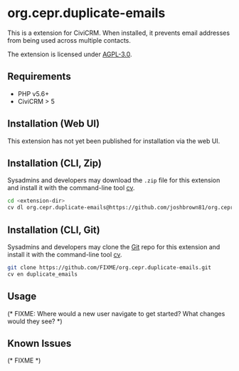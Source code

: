 # org.cepr.duplicate-emails

This is a extension for CiviCRM. When installed, it prevents email addresses from being used across multiple contacts.

The extension is licensed under [AGPL-3.0](LICENSE.txt).

## Requirements

* PHP v5.6+
* CiviCRM > 5

## Installation (Web UI)

This extension has not yet been published for installation via the web UI.

## Installation (CLI, Zip)

Sysadmins and developers may download the `.zip` file for this extension and
install it with the command-line tool [cv](https://github.com/civicrm/cv).

```bash
cd <extension-dir>
cv dl org.cepr.duplicate-emails@https://github.com/joshbrown81/org.cepr.duplicate-emails/archive/master.zip
```

## Installation (CLI, Git)

Sysadmins and developers may clone the [Git](https://en.wikipedia.org/wiki/Git) repo for this extension and
install it with the command-line tool [cv](https://github.com/civicrm/cv).

```bash
git clone https://github.com/FIXME/org.cepr.duplicate-emails.git
cv en duplicate_emails
```

## Usage

(* FIXME: Where would a new user navigate to get started? What changes would they see? *)

## Known Issues

(* FIXME *)
